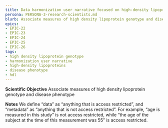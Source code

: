 ```yaml
---
title: Data harmonization user narrative focused on high-density lipoproteins (HDL) research
persona: PERSONA-3-research-scientists.md
blurb: Associate measures of high density lipoprotein genotype and disease phenotype.
epics:
- EPIC-22
- EPIC-23
- EPIC-24
- EPIC-25
- EPIC-26
tags:
- high density lipoprotein genotype
- harmonization user narrative
- high-density lipoproteins
- disease phenotype
- hdl
---
```

**Scientific Objective**
Associate measures of high density lipoprotein genotype and disease phenotype

**Notes**
We define “data” as “anything that is access restricted”, and “metadata” as “anything that is not access restricted”. For example, “age is measured in this study” is not access restricted, while “the age of the subject at the time of this measurement was 55” is access restricted.